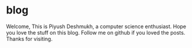 # blog
Welcome, This is Piyush Deshmukh, a computer science enthusiast. Hope you love the stuff on this blog. Follow me on github if you loved the posts. Thanks for visiting.
